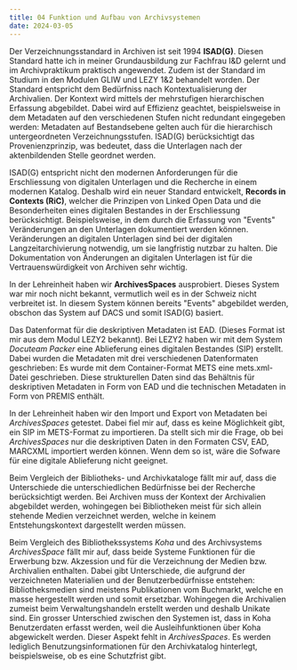 ```yaml
---
title: 04 Funktion und Aufbau von Archivsystemen
date: 2024-03-05
---
```


Der Verzeichnungsstandard in Archiven ist seit 1994 **ISAD(G)**. Diesen Standard hatte ich in meiner Grundausbildung zur Fachfrau I&D gelernt und im Archivpraktikum praktisch angewendet. Zudem ist der Standard im Studium in den Modulen GLIW und LEZY 1&2 behandelt worden. Der Standard entspricht dem Bedürfniss nach Kontextualisierung der Archivalien. Der Kontext wird mittels der mehrstufigen hierarchischen Erfassung abgebildet. Dabei wird auf Effizienz geachtet, beispielsweise in dem Metadaten auf den verschiedenen Stufen nicht redundant eingegeben werden: Metadaten auf Bestandsebene gelten auch für die hierarchisch untergeordneten Verzeichnungsstufen. ISAD(G) berücksichtigt das Provenienzprinzip, was bedeutet, dass die Unterlagen nach der aktenbildenden Stelle geordnet werden. 

 ISAD(G) entspricht nicht den modernen Anforderungen für die Erschliessung von digitalen Unterlagen und die Recherche in einem modernen Katalog. Deshalb wird ein neuer Standard entwickelt, **Records in Contexts (RiC)**, welcher die Prinzipen von Linked Open Data und die Besonderheiten eines digitalen Bestandes in der Erschliessung berücksichtigt. Beispielsweise, in dem durch die Erfassung von "Events" Veränderungen an den Unterlagen dokumentiert werden können. Veränderungen an digitalen Unterlagen sind bei der digitalen Langzeitarchivierung notwendig, um sie langfristig nutzbar zu halten. Die Dokumentation von Änderungen an digitalen Unterlagen ist für die Vertrauenswürdigkeit von Archiven sehr wichtig. 

In der Lehreinheit haben wir **ArchivesSpaces** ausprobiert. Dieses System war mir noch nicht bekannt, vermutlich weil es in der Schweiz nicht verbreitet ist. In diesem System können bereits "Events" abgebildet werden, obschon das System auf DACS und somit ISAD(G) basiert. 

Das Datenformat für die deskriptiven Metadaten ist EAD. (Dieses Format ist mir aus dem Modul LEZY2 bekannt). Bei LEZY2 haben wir mit dem System *Docuteam Packer* eine Ablieferung eines digitalen Bestandes (SIP) erstellt. Dabei wurden die Metadaten mit drei verschiedenen Datenformaten geschrieben: Es wurde mit dem Container-Format METS eine mets.xml-Datei geschrieben. Diese strukturellen Daten sind das Behältnis für deskriptiven Metadaten in Form von EAD und die technischen Metadaten in Form von PREMIS enthält. 

In der Lehreinheit haben wir den Import und Export von Metadaten bei *ArchivesSpaces* getestet. Dabei fiel mir auf, dass es keine Möglichkeit gibt, ein SIP im METS-Format zu importieren. Da stellt sich mir die Frage, ob bei *ArchivesSpaces* nur die deskriptiven Daten in den Formaten CSV, EAD, MARCXML importiert werden können. Wenn dem so ist, wäre die Sofware für eine digitale Ablieferung nicht geeignet. 

Beim Vergleich der Bibliotheks- und Archivkataloge fällt mir auf, dass die Unterschiede die unterschiedlichen Bedürfnisse bei der Recherche berücksichtigt werden. Bei Archiven muss der Kontext der Archivalien abgebildet werden, wohingegen bei Bibliotheken meist für sich allein stehende Medien verzeichnet werden, welche in keinem Entstehungskontext dargestellt werden müssen. 

Beim Vergleich des Bibliothekssystems *Koha* und des Archivsystems *ArchivesSpace* fällt mir auf, dass beide Systeme Funktionen für die Erwerbung bzw. Akzession und für die Verzeichnung der Medien bzw. Archivalien enthalten. Dabei gibt Unterschiede, die aufgrund der verzeichneten Materialien und der Benutzerbedürfnisse entstehen: Bibliotheksmedien sind meistens Publikationen vom Buchmarkt, welche en masse hergestellt werden und somit ersetzbar. Wohingegen die Archivalien zumeist beim Verwaltungshandeln erstellt werden und deshalb Unikate sind. Ein grosser Unterschied zwischen den Systemen ist, dass in Koha Benutzerdaten erfasst werden, weil die Ausleihfunktionen über Koha abgewickelt werden. Dieser Aspekt fehlt in *ArchivesSpaces*. Es werden lediglich Benutzungsinformationen für den Archivkatalog hinterlegt, beispielsweise, ob es eine Schutzfrist gibt. 
